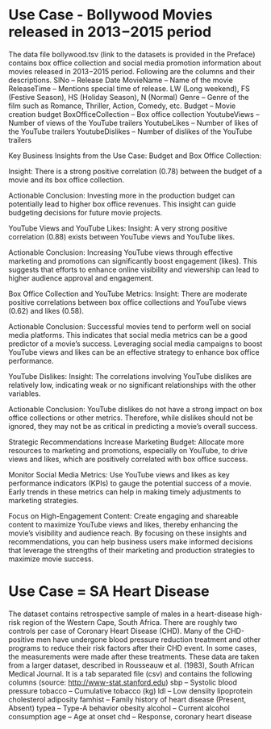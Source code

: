 # Use Case - Bollywood Movies released in 2013−2015 period

The data file bollywood.tsv (link to the datasets is provided in the Preface) contains box office collection
and social media promotion information about movies released in 2013−2015 period. Following are the
columns and their descriptions.
 SlNo – Release Date
 MovieName – Name of the movie
 ReleaseTime – Mentions special time of release. LW (Long weekend), FS (Festive Season), HS
(Holiday Season), N (Normal)
 Genre – Genre of the film such as Romance, Thriller, Action, Comedy, etc.
 Budget – Movie creation budget
 BoxOfficeCollection – Box office collection
 YoutubeViews – Number of views of the YouTube trailers
 YoutubeLikes – Number of likes of the YouTube trailers
 YoutubeDislikes – Number of dislikes of the YouTube trailers

Key Business Insights from the Use Case:
Budget and Box Office Collection:

Insight:
There is a strong positive correlation (0.78) between the budget of a movie and its box office collection.

Actionable Conclusion:
Investing more in the production budget can potentially lead to higher box office revenues. This insight can guide budgeting decisions for future movie projects.

YouTube Views and YouTube Likes:
Insight:
A very strong positive correlation (0.88) exists between YouTube views and YouTube likes.

Actionable Conclusion:
Increasing YouTube views through effective marketing and promotions can significantly boost engagement (likes). 
This suggests that efforts to enhance online visibility and viewership can lead to higher audience approval and engagement.

Box Office Collection and YouTube Metrics:
Insight:
There are moderate positive correlations between box office collections and YouTube views (0.62) and likes (0.58).

Actionable Conclusion: Successful movies tend to perform well on social media platforms. This indicates that social media metrics 
can be a good predictor of a movie’s success. Leveraging social media campaigns to boost YouTube views and likes can be an effective strategy to enhance box office performance.

YouTube Dislikes:
Insight:
The correlations involving YouTube dislikes are relatively low, indicating weak or no significant relationships with the other variables.

Actionable Conclusion:
YouTube dislikes do not have a strong impact on box office collections or other metrics. Therefore, while dislikes should not be ignored, 
they may not be as critical in predicting a movie’s overall success.

Strategic Recommendations
Increase Marketing Budget:
Allocate more resources to marketing and promotions, especially on YouTube, to drive views and likes, which are positively correlated with box office success.

Monitor Social Media Metrics:
Use YouTube views and likes as key performance indicators (KPIs) to gauge the potential success of a movie. 
Early trends in these metrics can help in making timely adjustments to marketing strategies.

Focus on High-Engagement Content:
Create engaging and shareable content to maximize YouTube views and likes, thereby enhancing the movie’s visibility and audience reach. 
By focusing on these insights and recommendations, you can help business users make informed decisions that leverage the strengths of their marketing 
and production strategies to maximize movie success.

# Use Case = SA Heart Disease 
The dataset contains retrospective sample of males in a heart-disease high-risk region of the Western
Cape, South Africa. There are roughly two controls per case of Coronary Heart Disease (CHD). Many of the
CHD-positive men have undergone blood pressure reduction treatment and other programs to reduce their
risk factors after their CHD event. In some cases, the measurements were made after these treatments. These
data are taken from a larger dataset, described in Rousseauw et al. (1983), South African Medical Journal. It is
a tab separated file (csv) and contains the following columns (source: http://www-stat.stanford.edu)
sbp – Systolic blood pressure
tobacco – Cumulative tobacco (kg)
ldl – Low densiity lipoprotein cholesterol
adiposity
famhist – Family history of heart disease (Present, Absent)
typea – Type-A behavior
obesity
alcohol – Current alcohol consumption
age – Age at onset
chd – Response, coronary heart disease

















